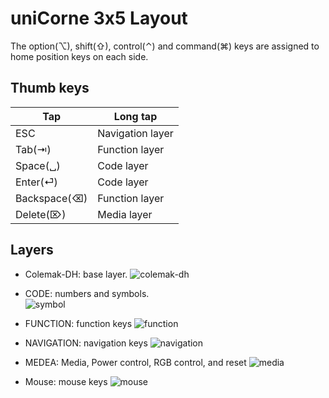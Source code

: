 # uniCorne 3x5 Layout

The option(⌥), shift(⇧), control(⌃) and command(⌘) keys are assigned to home position keys on each side. 

## Thumb keys

| Tap         |  Long tap        |
| ---         |  ---             |
| ESC         |  Navigation layer|
| Tab(⇥)      |  Function layer  |
| Space(␣)    |  Code layer      |
| Enter(⏎)    |  Code layer      |
| Backspace(⌫)|  Function layer  |
| Delete(⌦)   |  Media layer     |

## Layers
- Colemak-DH: base layer.
  ![colemak-dh](https://i.imgur.com/8QfJT6e.png)

- CODE: numbers and symbols.  
  ![symbol](https://i.imgur.com/X2zh6rS.png)

- FUNCTION: function keys 
  ![function](https://i.imgur.com/sTzqbvF.png)

- NAVIGATION: navigation keys 
  ![navigation](https://i.imgur.com/WGBksqF.png)

- MEDEA: Media, Power control, RGB control, and reset
  ![media](https://i.imgur.com/TEk69Nl.png)

- Mouse: mouse keys
  ![mouse](https://i.imgur.com/YOK9fvd.png)
